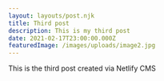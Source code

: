 ```yaml
---
layout: layouts/post.njk
title: Third post
description: This is my third post
date: 2021-02-17T23:00:00.000Z
featuredImage: /images/uploads/image2.jpg
---
```

This is the third post created via Netlify CMS